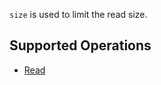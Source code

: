 `size` is used to limit the read size.

## Supported Operations

- [Read](go-storage/operations/storager/read.md)
